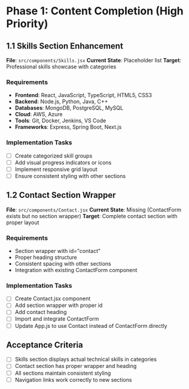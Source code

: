# Phase 1: Content Completion (High Priority)

## 1.1 Skills Section Enhancement

**File**: `src/components/Skills.jsx`
**Current State**: Placeholder list
**Target**: Professional skills showcase with categories

### Requirements
- **Frontend**: React, JavaScript, TypeScript, HTML5, CSS3
- **Backend**: Node.js, Python, Java, C++
- **Databases**: MongoDB, PostgreSQL, MySQL
- **Cloud**: AWS, Azure
- **Tools**: Git, Docker, Jenkins, VS Code
- **Frameworks**: Express, Spring Boot, Next.js

### Implementation Tasks
- [ ] Create categorized skill groups
- [ ] Add visual progress indicators or icons
- [ ] Implement responsive grid layout
- [ ] Ensure consistent styling with other sections

## 1.2 Contact Section Wrapper

**File**: `src/components/Contact.jsx`
**Current State**: Missing (ContactForm exists but no section wrapper)
**Target**: Complete contact section with proper layout

### Requirements
- Section wrapper with id="contact"
- Proper heading structure
- Consistent spacing with other sections
- Integration with existing ContactForm component

### Implementation Tasks
- [ ] Create Contact.jsx component
- [ ] Add section wrapper with proper id
- [ ] Add contact heading
- [ ] Import and integrate ContactForm
- [ ] Update App.js to use Contact instead of ContactForm directly

## Acceptance Criteria
- [ ] Skills section displays actual technical skills in categories
- [ ] Contact section has proper wrapper and heading
- [ ] All sections maintain consistent styling
- [ ] Navigation links work correctly to new sections